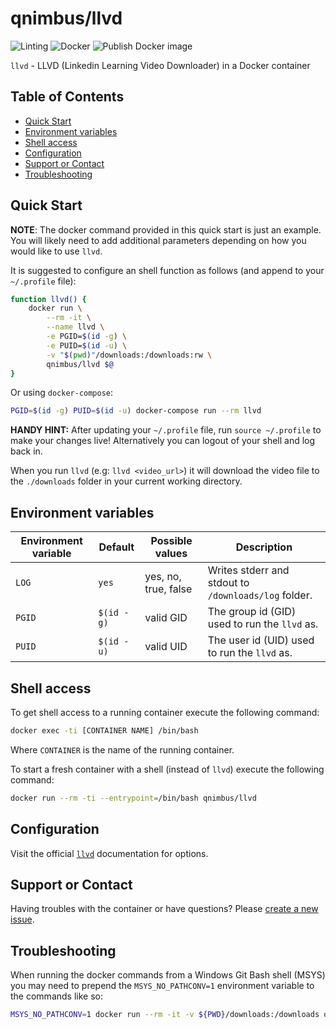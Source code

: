 # qnimbus/llvd <!-- omit in toc -->

![Linting](https://github.com/qnimbus/docker-llvd/workflows/Linting/badge.svg?style=for-the-badge) ![Docker](https://github.com/qnimbus/docker-llvd/workflows/Docker/badge.svg?style=for-the-badge) ![Publish Docker image](https://github.com/QNimbus/docker-llvd/workflows/Publish%20Docker%20image/badge.svg?style=for-the-badge)

`llvd` - LLVD (Linkedin Learning Video Downloader) in a Docker container

## Table of Contents <!-- omit in toc -->

- [Quick Start](#quick-start)
- [Environment variables](#environment-variables)
- [Shell access](#shell-access)
- [Configuration](#configuration)
- [Support or Contact](#support-or-contact)
- [Troubleshooting](#troubleshooting)

## Quick Start

**NOTE**: The docker command provided in this quick start is just an example. You will likely need to add additional parameters depending on how you would like to use `llvd`.

It is suggested to configure an shell function as follows (and append to your `~/.profile` file):

```bash
function llvd() {
    docker run \
        --rm -it \
        --name llvd \
        -e PGID=$(id -g) \
        -e PUID=$(id -u) \
        -v "$(pwd)"/downloads:/downloads:rw \
        qnimbus/llvd $@
}
```

Or using `docker-compose`:

```bash
PGID=$(id -g) PUID=$(id -u) docker-compose run --rm llvd
```

**HANDY HINT:** After updating your `~/.profile` file, run `source ~/.profile` to make your changes live! Alternatively you can logout of your shell and log back in.

When you run `llvd` (e.g: `llvd <video_url>`) it will download the video file to the `./downloads` folder in your current working directory.

## Environment variables

| Environment variable | Default    | Possible values      | Description                                               |
| -------------------- | ---------- | -------------------- | --------------------------------------------------------- |
| `LOG`                | `yes`      | yes, no, true, false | Writes stderr and stdout to `/downloads/log` folder. |
| `PGID`               | `$(id -g)` | valid GID            | The group id (GID) used to run the `llvd` as.       |
| `PUID`               | `$(id -u)` | valid UID            | The user id (UID) used to run the `llvd` as.        |

## Shell access

To get shell access to a running container execute the following command:

```bash
docker exec -ti [CONTAINER NAME] /bin/bash
```

Where `CONTAINER` is the name of the running container.

To start a fresh container with a shell (instead of `llvd`) execute the following command:

```bash
docker run --rm -ti --entrypoint=/bin/bash qnimbus/llvd
```

## Configuration

Visit the official [`llvd`](https://github.com/knowbee/llvd/blob/master/README.md) documentation for options.

## Support or Contact

Having troubles with the container or have questions? Please [create a new issue](https://github.com/qnimbus/docker-llvd/issues).

## Troubleshooting

When running the docker commands from a Windows Git Bash shell (MSYS) you may need to prepend the `MSYS_NO_PATHCONV=1` environment variable to the commands like so:

```bash
MSYS_NO_PATHCONV=1 docker run --rm -it -v ${PWD}/downloads:/downloads qnimbus/llvd --version
```
